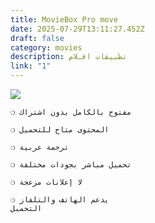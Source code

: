 ```yaml
---
title: MovieBox Pro move
date: 2025-07-29T13:11:27.452Z
draft: false
category: movies
description: تطبيقات افـلام
link: "1"
---
```

![](/images/uploads/1000109981.png)

```
❍ مفتوح بالكامل بدون اشتراك

❍ المحتوى متاح للتحميل 

❍ ترجمة عربية 

❍ تحميل مباشر بجودات مختلفة

❍ لا إعلانات مزعجة

❍ يدعم الهاتف والتلفاز 
التحمبل

```